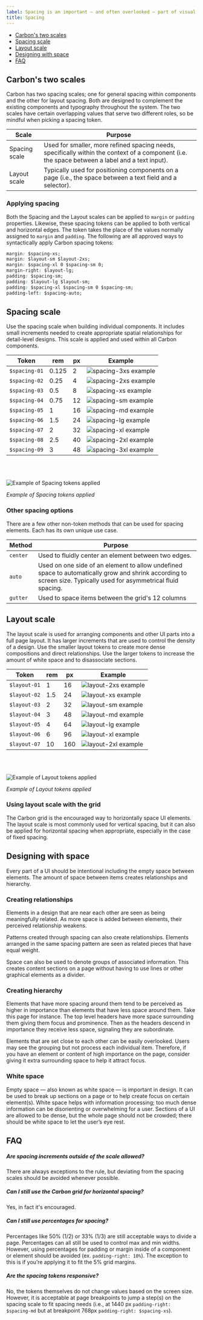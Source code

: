 ```yaml
---
label: Spacing is an important — and often overlooked — part of visual design. Carbon takes a lot of the guesswork out of spacing to help designers deliver clear, functional layouts.
title: Spacing
---
```


<anchor-links>
<ul>
    <li><a href="#carbon's-two-scales">Carbon's two scales</a></li>
    <li><a href="#spacing-scale">Spacing scale</a></li>
    <li><a href="#layout-scale">Layout scale</a></li>
    <li><a href="#designing-with-space">Designing with space</a></li>
    <li><a href="#faq">FAQ</a></li>
</ul>
</anchor-links>


## Carbon's two scales

Carbon has two spacing scales; one for general spacing within components and the other for layout spacing. Both are designed to complement the existing components and typography throughout the system. The two scales have certain overlapping values that serve two different roles, so be mindful when picking a spacing token.

| Scale             | Purpose                                                                                                                                                                                                                             |
| ----------------- | ----------------------------------------------------------------------------------------------------------------------------------------------------------------------------------------------------------------------------------- |
| Spacing scale | Used for smaller, more refined spacing needs, specifically within the context of a component (i.e. the space between a label and a text input).                                                                                |
| Layout scale | Typically used for positioning components on a page (i.e., the space between a text field and a selector). |

### Applying spacing

Both the Spacing and the Layout scales can be applied to `margin` or `padding` properties. Likewise, these spacing tokens can be applied to both vertical and horizontal edges. The token takes the place of the values normally assigned to `margin` and `padding`. The following are all approved ways to syntactically apply Carbon spacing tokens:

```css
margin: $spacing-xs;
margin: $layout-sm $layout-2xs;
margin: $spacing-xl 0 $spacing-sm 0;
margin-right: $layout-lg;
padding: $spacing-sm;
padding: $layout-lg $layout-sm;
padding: $spacing-xl $spacing-sm 0 $spacing-sm;
padding-left: $spacing-auto;
```

## Spacing scale

Use the spacing scale when building individual components. It includes small increments needed to create appropriate spatial relationships for detail-level designs. This scale is applied and used within all Carbon components.

| Token             | rem   | px  | Example                                       |
| ----------------- | ----- | --- | --------------------------------------------- |
| `$spacing-01`  | 0.125 | 2   | ![spacing-3xs example](images/spacing-3.svg)  |
| `$spacing-02` | 0.25  | 4   | ![spacing-2xs example](images/spacing-4.svg)  |
| `$spacing-03` | 0.5   | 8   | ![spacing-xs example](images/spacing-5.svg)   |
| `$spacing-04`  | 0.75  | 12  | ![spacing-sm example](images/spacing-6.svg)   |
| `$spacing-05`  | 1     | 16  | ![spacing-md example](images/spacing-7.svg)   |
| `$spacing-06`  | 1.5   | 24  | ![spacing-lg example](images/spacing-8.svg)   |
| `$spacing-07`  | 2     | 32  | ![spacing-xl example](images/spacing-9.svg)   |
| `$spacing-08` | 2.5   | 40  | ![spacing-2xl example](images/spacing-10.svg) |
| `$spacing-09` | 3     | 48  | ![spacing-3xl example](images/spacing-11.svg) |

<br><br>

![Example of Spacing tokens applied](images/spacing-1_revised.png)

_Example of Spacing tokens applied_

### Other spacing options

There are a few other non-token methods that can be used for spacing elements. Each has its own unique use case.

| Method   | Purpose                                                                                                                                                           |
| -------- | ----------------------------------------------------------------------------------------------------------------------------------------------------------------- |
| `center` | Used to fluidly center an element between two edges.                                                                                                              |
| `auto`   | Used on one side of an element to allow undefined space to automatically grow and shrink according to screen size. Typically used for asymmetrical fluid spacing. |
| `gutter`   | Used to space items between the grid's 12 columns                                                                                                                 |

## Layout scale

The layout scale is used for arranging components and other UI parts into a full page layout. It has larger increments that are used to control the density of a design. Use the smaller layout tokens to create more dense compositions and direct relationships. Use the larger tokens to increase the amount of white space and to disassociate sections.

| Token            | rem | px  | Example                                      |
| ---------------- | --- | --- | -------------------------------------------- |
| `$layout-01` | 1   | 16  | ![layout-2xs example](images/spacing-12.svg) |
| `$layout-02`  | 1.5 | 24  | ![layout-xs example](images/spacing-13.svg)  |
| `$layout-03`  | 2   | 32  | ![layout-sm example](images/spacing-14.svg)  |
| `$layout-04`  | 3   | 48  | ![layout-md example](images/spacing-15.svg)  |
| `$layout-05`  | 4   | 64  | ![layout-lg example](images/spacing-16.svg)  |
| `$layout-06` | 6   | 96  | ![layout-xl example](images/spacing-17.svg)  |
| `$layout-07` | 10  | 160 | ![layout-2xl example](images/spacing-18.svg) |


<br><br>


![Example of Layout tokens applied](images/layout_revised.png)

_Example of Layout tokens applied_

### Using layout scale with the grid

The Carbon grid is the encouraged way to horizontally space UI elements. The layout scale is most commonly used for vertical spacing, but it can also be applied for horizontal spacing when appropriate, especially in the case of fixed spacing.

## Designing with space

Every part of a UI should be intentional including the empty space between elements. The amount of space between items creates relationships and hierarchy.

### Creating relationships

Elements in a design that are near each other are seen as being meaningfully related. As more space is added between elements, their perceived relationship weakens.

Patterns created through spacing can also create relationships. Elements arranged in the same spacing pattern are seen as related pieces that have equal weight.

Space can also be used to denote groups of associated information. This creates content sections on a page without having to use lines or other graphical elements as a divider.

### Creating hierarchy

Elements that have more spacing around them tend to be perceived as higher in importance than elements that have less space around them. Take this page for instance. The top level headers have more space surrounding them giving them focus and prominence. Then as the headers descend in importance they receive less space, signaling they are subordinate.

Elements that are set close to each other can be easily overlooked. Users may see the grouping but not process each individual item. Therefore, if you have an element or content of high importance on the page, consider giving it extra surrounding space to help it attract focus.

### White space

Empty space — also known as white space — is important in design. It can be used to break up sections on a page or to help create focus on certain element(s). White space helps with information processing; too much dense information can be disorienting or overwhelming for a user. Sections of a UI are allowed to be dense, but the whole page should not be crowded; there should be white space to let the user’s eye rest.

## FAQ

##### Are spacing increments outside of the scale allowed?

There are always exceptions to the rule, but deviating from the spacing scales should be avoided whenever possible.

##### Can I still use the Carbon grid for horizontal spacing?

Yes, in fact it's encouraged.

##### Can I still use percentages for spacing?

Percentages like 50% (1/2) or 33% (1/3) are still acceptable ways to divide a page. Percentages can all still be used to control max and min widths. However, using percentages for padding or margin inside of a component or element should be avoided (ex. `padding-right: 10%`). The exception to this is if you’re applying it to fit the 5% grid margins.

##### Are the spacing tokens responsive?

No, the tokens themselves do not change values based on the screen size. However, it is acceptable at page breakpoints to jump a step(s) on the spacing scale to fit spacing needs (i.e., at 1440 px `padding-right: $spacing-md` but at breakpoint 768px `padding-right: $spacing-xs`).
